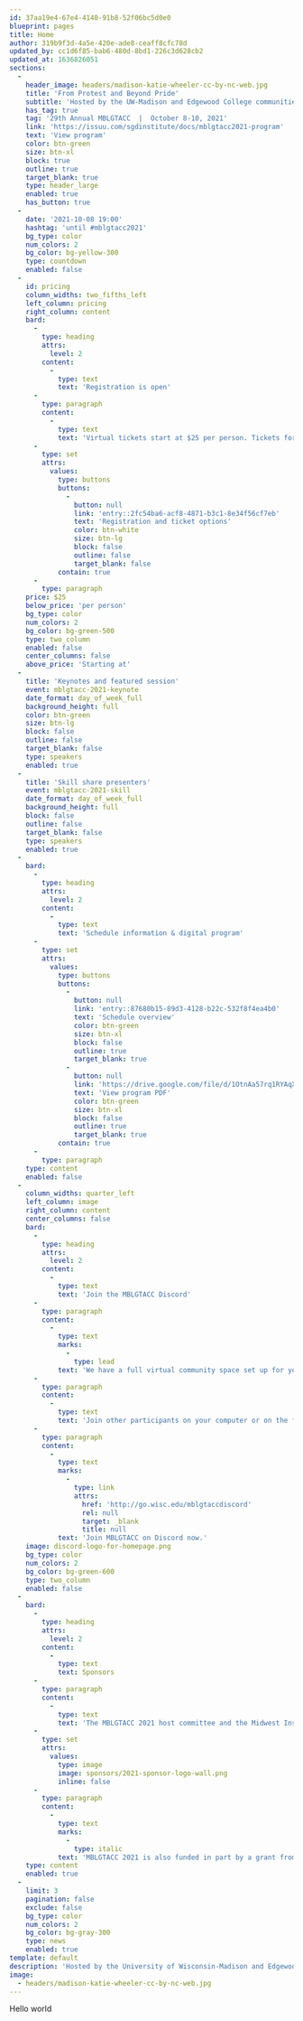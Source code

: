 ```yaml
---
id: 37aa19e4-67e4-4140-91b8-52f06bc5d0e0
blueprint: pages
title: Home
author: 319b9f3d-4a5e-420e-ade8-ceaff8cfc78d
updated_by: cc1d6f85-bab6-480d-8bd1-226c3d628cb2
updated_at: 1636826051
sections:
  -
    header_image: headers/madison-katie-wheeler-cc-by-nc-web.jpg
    title: 'From Protest and Beyond Pride'
    subtitle: 'Hosted by the UW-Madison and Edgewood College communities at the Monona Terrace in Madison, Wisconsin'
    has_tag: true
    tag: '29th Annual MBLGTACC  |  October 8-10, 2021'
    link: 'https://issuu.com/sgdinstitute/docs/mblgtacc2021-program'
    text: 'View program'
    color: btn-green
    size: btn-xl
    block: true
    outline: true
    target_blank: true
    type: header_large
    enabled: true
    has_button: true
  -
    date: '2021-10-08 19:00'
    hashtag: 'until #mblgtacc2021'
    bg_type: color
    num_colors: 2
    bg_color: bg-yellow-300
    type: countdown
    enabled: false
  -
    id: pricing
    column_widths: two_fifths_left
    left_column: pricing
    right_column: content
    bard:
      -
        type: heading
        attrs:
          level: 2
        content:
          -
            type: text
            text: 'Registration is open'
      -
        type: paragraph
        content:
          -
            type: text
            text: 'Virtual tickets start at $25 per person. Tickets for in-person participants are $85. Registration will be available until 11:59 p.m. CT on October 1. If you don''t register in advance, you can still attend by registering on site for $100.'
      -
        type: set
        attrs:
          values:
            type: buttons
            buttons:
              -
                button: null
                link: 'entry::2fc54ba6-acf8-4871-b3c1-8e34f56cf7eb'
                text: 'Registration and ticket options'
                color: btn-white
                size: btn-lg
                block: false
                outline: false
                target_blank: false
            contain: true
      -
        type: paragraph
    price: $25
    below_price: 'per person'
    bg_type: color
    num_colors: 2
    bg_color: bg-green-500
    type: two_column
    enabled: false
    center_columns: false
    above_price: 'Starting at'
  -
    title: 'Keynotes and featured session'
    event: mblgtacc-2021-keynote
    date_format: day_of_week_full
    background_height: full
    color: btn-green
    size: btn-lg
    block: false
    outline: false
    target_blank: false
    type: speakers
    enabled: true
  -
    title: 'Skill share presenters'
    event: mblgtacc-2021-skill
    date_format: day_of_week_full
    background_height: full
    block: false
    outline: false
    target_blank: false
    type: speakers
    enabled: true
  -
    bard:
      -
        type: heading
        attrs:
          level: 2
        content:
          -
            type: text
            text: 'Schedule information & digital program'
      -
        type: set
        attrs:
          values:
            type: buttons
            buttons:
              -
                button: null
                link: 'entry::87680b15-89d3-4128-b22c-532f8f4ea4b0'
                text: 'Schedule overview'
                color: btn-green
                size: btn-xl
                block: false
                outline: true
                target_blank: true
              -
                button: null
                link: 'https://drive.google.com/file/d/1OtnAa57rq1RYAqXHaisQ7yNwxB223qmx/view?usp=sharing'
                text: 'View program PDF'
                color: btn-green
                size: btn-xl
                block: false
                outline: true
                target_blank: true
            contain: true
      -
        type: paragraph
    type: content
    enabled: false
  -
    column_widths: quarter_left
    left_column: image
    right_column: content
    center_columns: false
    bard:
      -
        type: heading
        attrs:
          level: 2
        content:
          -
            type: text
            text: 'Join the MBLGTACC Discord'
      -
        type: paragraph
        content:
          -
            type: text
            marks:
              -
                type: lead
            text: 'We have a full virtual community space set up for you.'
      -
        type: paragraph
        content:
          -
            type: text
            text: 'Join other participants on your computer or on the free mobile app to keep connected during and after the conference. Find conversation threads, resources, and Zoom links for every keynote and workshop session. And join identity spaces and hangout channels to chat about pets, plants, outfits of the day, gayming, crafting, and more.'
      -
        type: paragraph
        content:
          -
            type: text
            marks:
              -
                type: link
                attrs:
                  href: 'http://go.wisc.edu/mblgtaccdiscord'
                  rel: null
                  target: _blank
                  title: null
            text: 'Join MBLGTACC on Discord now.'
    image: discord-logo-for-homepage.png
    bg_type: color
    num_colors: 2
    bg_color: bg-green-600
    type: two_column
    enabled: false
  -
    bard:
      -
        type: heading
        attrs:
          level: 2
        content:
          -
            type: text
            text: Sponsors
      -
        type: paragraph
        content:
          -
            type: text
            text: 'The MBLGTACC 2021 host committee and the Midwest Institute for Sexuality and Gender Diversity are grateful for the organizations and people that have supported the conference through direct and in-kind donations. The conference would not have been possible without the levels of support they’ve given the conference over the past two years.'
      -
        type: set
        attrs:
          values:
            type: image
            image: sponsors/2021-sponsor-logo-wall.png
            inline: false
      -
        type: paragraph
        content:
          -
            type: text
            marks:
              -
                type: italic
            text: 'MBLGTACC 2021 is also funded in part by a grant from the New Harvest Foundation, Inc.'
    type: content
    enabled: true
  -
    limit: 3
    pagination: false
    exclude: false
    bg_type: color
    num_colors: 2
    bg_color: bg-gray-300
    type: news
    enabled: true
template: default
description: 'Hosted by the University of Wisconsin-Madison and Edgewood College communities at the Monona Terrace in Madison, Wisconsin'
image:
  - headers/madison-katie-wheeler-cc-by-nc-web.jpg
---
```

Hello world
